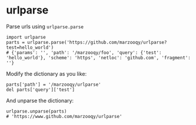 # urlparse
Parse urls using `urlparse.parse`
```
import urlparse
parts = urlparse.parse('https://github.com/marzooqy/urlparse?test=hello_world')
# {'params': '', 'path': '/marzooqy/foo', 'query': {'test': 'hello_world'}, 'scheme': 'https', 'netloc': 'github.com', 'fragment': ''}
```

Modify the dictionary as you like:
```
parts['path'] = '/marzooqy/urlparse'
del parts['query']['test']
```

And unparse the dictionary:
```
urlparse.unparse(parts)
# 'https://www.github.com/marzooqy/urlparse'
```
